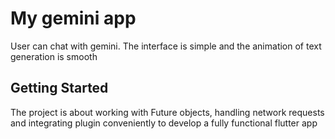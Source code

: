 # My gemini app

User can chat with gemini. The interface is simple and the animation of text generation is smooth

## Getting Started

The project is about working with Future objects, handling network requests and integrating plugin conveniently to develop a fully functional flutter app
 

